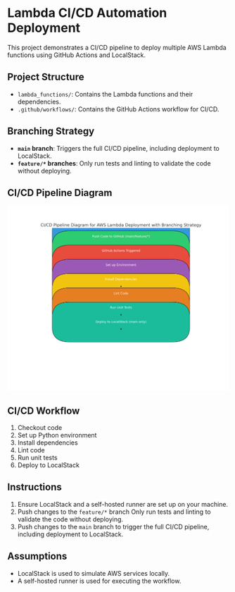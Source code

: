 # Lambda CI/CD Automation Deployment

This project demonstrates a CI/CD pipeline to deploy multiple AWS Lambda functions using GitHub Actions and LocalStack.

## Project Structure
- `lambda_functions/`: Contains the Lambda functions and their dependencies.
- `.github/workflows/`: Contains the GitHub Actions workflow for CI/CD.

## Branching Strategy
- **`main` branch**: Triggers the full CI/CD pipeline, including deployment to LocalStack.
- **`feature/*` branches**: Only run tests and linting to validate the code without deploying.

## CI/CD Pipeline Diagram
![CI/CD Pipeline Diagram](cicd_pipeline_diagram.png)

## CI/CD Workflow
1. Checkout code
2. Set up Python environment
3. Install dependencies
4. Lint code
5. Run unit tests
6. Deploy to LocalStack

## Instructions
1. Ensure LocalStack and a self-hosted runner are set up on your machine.
2. Push changes to the `feature/*` branch Only run tests and linting to validate the code without deploying.
2. Push changes to the `main` branch to trigger the full CI/CD pipeline, including deployment to LocalStack.

## Assumptions
- LocalStack is used to simulate AWS services locally.
- A self-hosted runner is used for executing the workflow.